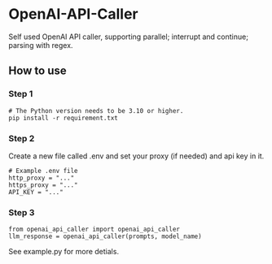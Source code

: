 # OpenAI-API-Caller

Self used OpenAI API caller, supporting parallel; interrupt and continue; parsing with regex.

## How to use

### Step 1
```
# The Python version needs to be 3.10 or higher.
pip install -r requirement.txt
```
### Step 2

Create a new file called .env and set your proxy (if needed) and api key in it.

```
# Example .env file
http_proxy = "..."
https_proxy = "..."
API_KEY = "..."
```

### Step 3

```
from openai_api_caller import openai_api_caller
llm_response = openai_api_caller(prompts, model_name)
```

See example.py for more detials.